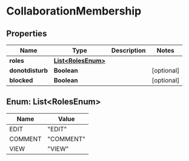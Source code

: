 
# CollaborationMembership

## Properties
Name | Type | Description | Notes
------------ | ------------- | ------------- | -------------
**roles** | [**List&lt;RolesEnum&gt;**](#List&lt;RolesEnum&gt;) |  | 
**donotdisturb** | **Boolean** |  |  [optional]
**blocked** | **Boolean** |  |  [optional]


<a name="List<RolesEnum>"></a>
## Enum: List&lt;RolesEnum&gt;
Name | Value
---- | -----
EDIT | &quot;EDIT&quot;
COMMENT | &quot;COMMENT&quot;
VIEW | &quot;VIEW&quot;



